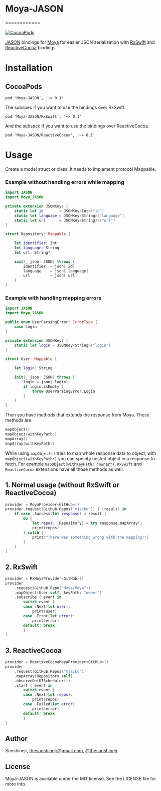 # Moya-JASON
============

[![CocoaPods](https://img.shields.io/cocoapods/v/Moya-JASON.svg)](https://github.com/DroidsOnRoids/Moya-JASON)

[JASON](https://github.com/delba/JASON) bindings for
[Moya](https://github.com/Moya/Moya) for easier JSON serialization with [RxSwift](https://github.com/ReactiveX/RxSwift) and [ReactiveCocoa](https://github.com/ReactiveCocoa/ReactiveCocoa) bindings.

# Installation

## CocoaPods

```
pod 'Moya-JASON', '~> 0.1'
```

The subspec if you want to use the bindings over RxSwift.
```
pod 'Moya-JASON/RxSwift', '~> 0.1'
```

And the subspec if you want to use the bindings over ReactiveCocoa.
```
pod 'Moya-JASON/ReactiveCocoa', '~> 0.1'
```

# Usage

Create a model struct or class. It needs to implement protocol Mappable.

### Example without handling errors while mapping

```swift
import JASON
import Moya_JASON

private extension JSONKeys {
    static let id       = JSONKey<Int>("id")
    static let language = JSONKey<String>("language")
    static let url      = JSONKey<String?>("url")
}

struct Repository: Mappable {

    let identifier: Int
    let language: String
    let url: String?

    init(_ json: JSON) throws {
        identifier  = json[.id]
        language    = json[.language]
        url         = json[.url]
    }
}
```

### Example with handling mapping errors
```swift
import JASON
import Moya_JASON

public enum UserParsingError: ErrorType {
    case Login
}

private extension JSONKeys {
    static let login = JSONKey<String>("login")
}

struct User: Mappable {

    let login: String

    init(_ json: JSON) throws {
        login = json[.login]
        if login.isEmpty {
            throw UserParsingError.Login
        }
    }
}
```

Then you have methods that extends the response from Moya. These methods are:
```swift
mapObject()
mapObject(withKeyPath:)
mapArray()
mapArray(withKeyPath:)
```

While using `mapObject()` tries to map whole response data to object,
with `mapObject(withKeyPath:)` you can specify nested object in a response to
fetch. For example `mapObject(withKeyPath: "owner")`. `RxSwift` and `ReactiveCocoa` extensions have all those methods as well.

## 1. Normal usage (without RxSwift or ReactiveCocoa)

```swift
provider = MoyaProvider<GitHub>()
provider.request(GitHub.Repos("mjacko")) { (result) in
    if case .Success(let response) = result {
        do {
            let repos: [Repository] = try response.mapArray()
            print(repos)
        } catch {
            print("There was something wrong with the mapping!")
        }
    }
}
```

## 2. RxSwift
```swift
provider = RxMoyaProvider<GitHub>()
provider
    .request(GitHub.Repo("Moya/Moya"))
    .mapObject(User.self, keyPath: "owner")
    .subscribe { event in
        switch event {
        case .Next(let user):
            print(user)
        case .Error(let error):
            print(error)
        default: break
        }
}
```

## 3. ReactiveCocoa
```swift
provider = ReactiveCocoaMoyaProvider<GitHub>()
provider
    .request(GitHub.Repos("mjacko"))
    .mapArray(Repository.self)
    .observeOn(UIScheduler())
    .start { event in
        switch event {
        case .Next(let repos):
            print(repos)
        case .Failed(let error):
            print(error)
        default: break
        }
}
```

## Author

Sunshinejr, thesunshinejr@gmail.com, <a href="https://twitter.com/thesunshinejr">@thesunshinejr</a>

## License

Moya-JASON is available under the MIT license. See the LICENSE file for more info.

